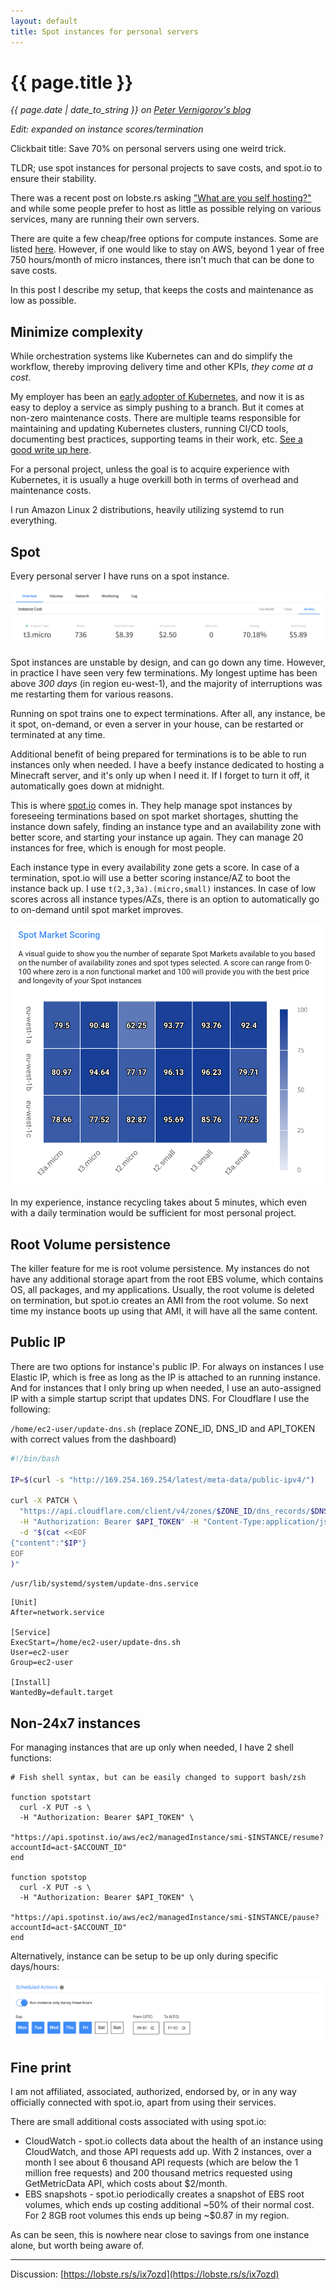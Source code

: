 ```yaml
---
layout: default
title: Spot instances for personal servers
---
```


# {{ page.title }}

*{{ page.date | date_to_string }} on [Peter Vernigorov's blog](/)*

*Edit: expanded on instance scores/termination*

Clickbait title: Save 70% on personal servers using one weird trick.

TLDR; use spot instances for personal projects to save costs, and spot.io to ensure their stability.

There was a recent post on lobste.rs asking ["What are you self hosting?"](https://lobste.rs/s/p4edt5/what_are_you_self_hosting_2021) and while some people prefer to host as little as possible relying on various services, many are running their own servers.

There are quite a few cheap/free options for compute instances. Some are listed [here](https://github.com/ripienaar/free-for-dev#major-cloud-providers). However, if one would like to stay on AWS, beyond 1 year of free 750 hours/month of micro instances, there isn't much that can be done to save costs.

In this post I describe my setup, that keeps the costs and maintenance as low as possible.

## Minimize complexity

While orchestration systems like Kubernetes can and do simplify the workflow, thereby improving delivery time and other KPIs, *they come at a cost*.

My employer has been an [early adopter of Kubernetes](https://github.com/zalando-incubator/kubernetes-on-aws), and now it is as easy to deploy a service as simply pushing to a branch. But it comes at non-zero maintenance costs. There are multiple teams responsible for maintaining and updating Kubernetes clusters, running CI/CD tools, documenting best practices, supporting teams in their work, etc. [See a good write up here](https://srcco.de/posts/how-zalando-manages-140-kubernetes-clusters.html).

For a personal project, unless the goal is to acquire experience with Kubernetes, it is usually a huge overkill both in terms of overhead and maintenance costs.

I run Amazon Linux 2 distributions, heavily utilizing systemd to run everything.

## Spot

Every personal server I have runs on a spot instance.

![Spot.io dashboard](/images/spot.png)

Spot instances are unstable by design, and can go down any time. However, in practice I have seen very few terminations. My longest uptime has been above *300 days* (in region eu-west-1), and the majority of interruptions was me restarting them for various reasons.

Running on spot trains one to expect terminations. After all, any instance, be it spot, on-demand, or even a server in your house, can be restarted or terminated at any time.

Additional benefit of being prepared for terminations is to be able to run instances only when needed. I have a beefy instance dedicated to hosting a Minecraft server, and it's only up when I need it. If I forget to turn it off, it automatically goes down at midnight.

This is where [spot.io](https://spot.io/) comes in. They help manage spot instances by foreseeing terminations based on spot market shortages, shutting the instance down safely, finding an instance type and an availability zone with better score, and starting your instance up again. They can manage 20 instances for free, which is enough for most people.

Each instance type in every availability zone gets a score. In case of a termination, spot.io will use a better scoring instance/AZ to boot the instance back up. I use `t(2,3,3a).(micro,small)` instances. In case of low scores across all instance types/AZs, there is an option to automatically go to on-demand until spot market improves.

![Spot Market Scoring](/images/spot-market.png)

In my experience, instance recycling takes about 5 minutes, which even with a daily termination would be sufficient for most personal project.

## Root Volume persistence

The killer feature for me is root volume persistence. My instances do not have any additional storage apart from the root EBS volume, which contains OS, all packages, and my applications. Usually, the root volume is deleted on termination, but spot.io creates an AMI from the root volume. So next time my instance boots up using that AMI, it will have all the same content.

## Public IP

There are two options for instance's public IP. For always on instances I use Elastic IP, which is free as long as the IP is attached to an running instance. And for instances that I only bring up when needed, I use an auto-assigned IP with a simple startup script that updates DNS. For Cloudflare I use the following:

`/home/ec2-user/update-dns.sh` (replace ZONE_ID, DNS_ID and API_TOKEN with correct values from the dashboard)

```bash
#!/bin/bash

IP=$(curl -s "http://169.254.169.254/latest/meta-data/public-ipv4/")

curl -X PATCH \
  "https://api.cloudflare.com/client/v4/zones/$ZONE_ID/dns_records/$DNS_ID" \
  -H "Authorization: Bearer $API_TOKEN" -H "Content-Type:application/json" \
  -d "$(cat <<EOF
{"content":"$IP"}
EOF
)"
```

`/usr/lib/systemd/system/update-dns.service`

```
[Unit]
After=network.service

[Service]
ExecStart=/home/ec2-user/update-dns.sh
User=ec2-user
Group=ec2-user

[Install]
WantedBy=default.target
```

## Non-24x7 instances

For managing instances that are up only when needed, I have 2 shell functions:

```
# Fish shell syntax, but can be easily changed to support bash/zsh

function spotstart
  curl -X PUT -s \
  -H "Authorization: Bearer $API_TOKEN" \
  "https://api.spotinst.io/aws/ec2/managedInstance/smi-$INSTANCE/resume?accountId=act-$ACCOUNT_ID"
end

function spotstop
  curl -X PUT -s \
  -H "Authorization: Bearer $API_TOKEN" \
  "https://api.spotinst.io/aws/ec2/managedInstance/smi-$INSTANCE/pause?accountId=act-$ACCOUNT_ID"
end
```

Alternatively, instance can be setup to be up only during specific days/hours:

![Run instance between 9-5 every weekday](/images/spot-cron.png)

## Fine print

I am not affiliated, associated, authorized, endorsed by, or in any way officially connected with spot.io, apart from using their services.

There are small additional costs associated with using spot.io:

- CloudWatch - spot.io collects data about the health of an instance using CloudWatch, and those API requests add up. With 2 instances, over a month I see about 6 thousand API requests (which are below the 1 million free requests) and 200 thousand metrics requested using GetMetricData API, which costs about $2/month.
- EBS snapshots - spot.io periodically creates a snapshot of EBS root volumes, which ends up costing additional ~50% of their normal cost. For 2 8GB root volumes this ends up being ~$0.87 in my region.

As can be seen, this is nowhere near close to savings from one instance alone, but worth being aware of.

***

Discussion: [https://lobste.rs/s/ix7ozd](https://lobste.rs/s/ix7ozd)